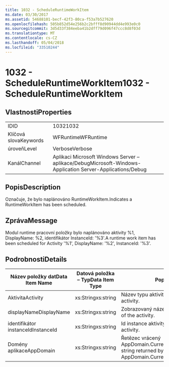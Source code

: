 ```yaml
---
title: 1032 - ScheduleRuntimeWorkItem
ms.date: 03/30/2017
ms.assetid: 54688101-becf-42f3-80ca-f53a7b527620
ms.openlocfilehash: 505b852d54e256b2c2bfff8d90944dd4e993e0c0
ms.sourcegitcommit: 3d5d33f384eeba41b2dff79d096f47ccc8d8f03d
ms.translationtype: MT
ms.contentlocale: cs-CZ
ms.lasthandoff: 05/04/2018
ms.locfileid: "33510244"
---
```

# <a name="1032---scheduleruntimeworkitem"></a><span data-ttu-id="2e10d-102">1032 - ScheduleRuntimeWorkItem</span><span class="sxs-lookup"><span data-stu-id="2e10d-102">1032 - ScheduleRuntimeWorkItem</span></span>
## <a name="properties"></a><span data-ttu-id="2e10d-103">Vlastnosti</span><span class="sxs-lookup"><span data-stu-id="2e10d-103">Properties</span></span>  
  
|||  
|-|-|  
|<span data-ttu-id="2e10d-104">ID</span><span class="sxs-lookup"><span data-stu-id="2e10d-104">ID</span></span>|<span data-ttu-id="2e10d-105">1032</span><span class="sxs-lookup"><span data-stu-id="2e10d-105">1032</span></span>|  
|<span data-ttu-id="2e10d-106">Klíčová slova</span><span class="sxs-lookup"><span data-stu-id="2e10d-106">Keywords</span></span>|<span data-ttu-id="2e10d-107">WFRuntime</span><span class="sxs-lookup"><span data-stu-id="2e10d-107">WFRuntime</span></span>|  
|<span data-ttu-id="2e10d-108">úroveň</span><span class="sxs-lookup"><span data-stu-id="2e10d-108">Level</span></span>|<span data-ttu-id="2e10d-109">Verbose</span><span class="sxs-lookup"><span data-stu-id="2e10d-109">Verbose</span></span>|  
|<span data-ttu-id="2e10d-110">Kanál</span><span class="sxs-lookup"><span data-stu-id="2e10d-110">Channel</span></span>|<span data-ttu-id="2e10d-111">Aplikaci Microsoft Windows Server – aplikace/Debug</span><span class="sxs-lookup"><span data-stu-id="2e10d-111">Microsoft-Windows-Application Server-Applications/Debug</span></span>|  
  
## <a name="description"></a><span data-ttu-id="2e10d-112">Popis</span><span class="sxs-lookup"><span data-stu-id="2e10d-112">Description</span></span>  
 <span data-ttu-id="2e10d-113">Označuje, že bylo naplánováno RuntimeWorkItem.</span><span class="sxs-lookup"><span data-stu-id="2e10d-113">Indicates a RuntimeWorkItem has been scheduled.</span></span>  
  
## <a name="message"></a><span data-ttu-id="2e10d-114">Zpráva</span><span class="sxs-lookup"><span data-stu-id="2e10d-114">Message</span></span>  
 <span data-ttu-id="2e10d-115">Modul runtime pracovní položky bylo naplánováno aktivity %1, DisplayName: %2, identifikátor InstanceId: '%3'.</span><span class="sxs-lookup"><span data-stu-id="2e10d-115">A runtime work item has been scheduled for Activity '%1', DisplayName: '%2', InstanceId: '%3'.</span></span>  
  
## <a name="details"></a><span data-ttu-id="2e10d-116">Podrobnosti</span><span class="sxs-lookup"><span data-stu-id="2e10d-116">Details</span></span>  
  
|<span data-ttu-id="2e10d-117">Název položky dat</span><span class="sxs-lookup"><span data-stu-id="2e10d-117">Data Item Name</span></span>|<span data-ttu-id="2e10d-118">Datová položka – Typ</span><span class="sxs-lookup"><span data-stu-id="2e10d-118">Data Item Type</span></span>|<span data-ttu-id="2e10d-119">Popis</span><span class="sxs-lookup"><span data-stu-id="2e10d-119">Description</span></span>|  
|--------------------|--------------------|-----------------|  
|<span data-ttu-id="2e10d-120">Aktivita</span><span class="sxs-lookup"><span data-stu-id="2e10d-120">Activity</span></span>|<span data-ttu-id="2e10d-121">xs:String</span><span class="sxs-lookup"><span data-stu-id="2e10d-121">xs:string</span></span>|<span data-ttu-id="2e10d-122">Název typu aktivity.</span><span class="sxs-lookup"><span data-stu-id="2e10d-122">The type name of the activity.</span></span>|  
|<span data-ttu-id="2e10d-123">displayName</span><span class="sxs-lookup"><span data-stu-id="2e10d-123">DisplayName</span></span>|<span data-ttu-id="2e10d-124">xs:String</span><span class="sxs-lookup"><span data-stu-id="2e10d-124">xs:string</span></span>|<span data-ttu-id="2e10d-125">Zobrazovaný název aktivity.</span><span class="sxs-lookup"><span data-stu-id="2e10d-125">The display name of the activity.</span></span>|  
|<span data-ttu-id="2e10d-126">identifikátor instanceId</span><span class="sxs-lookup"><span data-stu-id="2e10d-126">InstanceId</span></span>|<span data-ttu-id="2e10d-127">xs:String</span><span class="sxs-lookup"><span data-stu-id="2e10d-127">xs:string</span></span>|<span data-ttu-id="2e10d-128">Id instance aktivity.</span><span class="sxs-lookup"><span data-stu-id="2e10d-128">The instance id of the activity.</span></span>|  
|<span data-ttu-id="2e10d-129">Domény aplikace</span><span class="sxs-lookup"><span data-stu-id="2e10d-129">AppDomain</span></span>|<span data-ttu-id="2e10d-130">xs:String</span><span class="sxs-lookup"><span data-stu-id="2e10d-130">xs:string</span></span>|<span data-ttu-id="2e10d-131">Řetězec vrácený AppDomain.CurrentDomain.FriendlyName.</span><span class="sxs-lookup"><span data-stu-id="2e10d-131">The string returned by AppDomain.CurrentDomain.FriendlyName.</span></span>|
